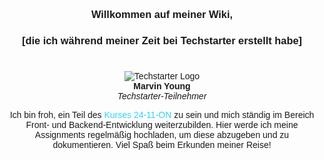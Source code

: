 <body style="font-family: Arial, sans-serif;text-align: center;">
    <p align="center">
        <h3>Willkommen auf meiner Wiki,</h3> 
        <h3>[die ich während meiner Zeit bei Techstarter erstellt habe]</h3>
        <h1></h1>
        <img style="max-width: 100%;height: auto;" src="https://techstarter.de/wp-content/uploads/2024/03/techstarter-logo.svg" alt="Techstarter Logo"></img><br>
        <strong>Marvin Young</strong><br>
        <em>Techstarter-Teilnehmer</em></p>
    </p>
    <p>Ich bin froh, ein Teil des <span style="color:#33d1ff;">Kurses 24-11-ON</span> zu sein und mich ständig im Bereich <span class="highlight">Front- und Backend-Entwicklung</span> weiterzubilden. Hier werde ich meine Assignments regelmäßig hochladen, um diese abzugeben und zu dokumentieren. Viel Spaß beim Erkunden meiner Reise!</p>
</body>


